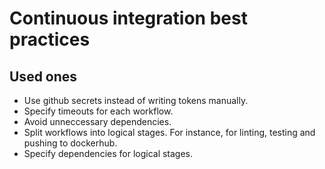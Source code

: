 # Continuous integration best practices

## Used ones

- Use github secrets instead of writing tokens manually.
- Specify timeouts for each workflow.
- Avoid unneccessary dependencies.
- Split workflows into logical stages. For instance, for linting, testing and pushing to dockerhub.
- Specify dependencies for logical stages.
